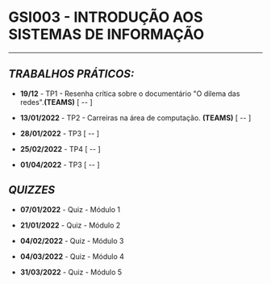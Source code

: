# GSI003 - INTRODUÇÃO AOS SISTEMAS DE INFORMAÇÃO
---
## ***TRABALHOS PRÁTICOS:***

  - **19/12** - TP1 - Resenha crítica sobre o documentário "O dilema das redes".**(TEAMS)** [ -- ]

  - **13/01/2022** - TP2 - Carreiras na área de computação. **(TEAMS)** [ -- ]

  - **28/01/2022** - TP3 [ -- ]

  - **25/02/2022** - TP4 [ -- ]

  - **01/04/2022** - TP3 [ -- ]

## ***QUIZZES***

  - **07/01/2022** - Quiz - Módulo 1

  - **21/01/2022** - Quiz - Módulo 2

  - **04/02/2022** - Quiz - Módulo 3

  - **04/03/2022** - Quiz - Módulo 4

  - **31/03/2022** - Quiz - Módulo 5